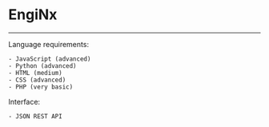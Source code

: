# EngiNx

---------------------------

Language requirements:

    - JavaScript (advanced)
    - Python (advanced)
    - HTML (medium)
    - CSS (advanced)
    - PHP (very basic)
    
Interface:
    
    - JSON REST API
